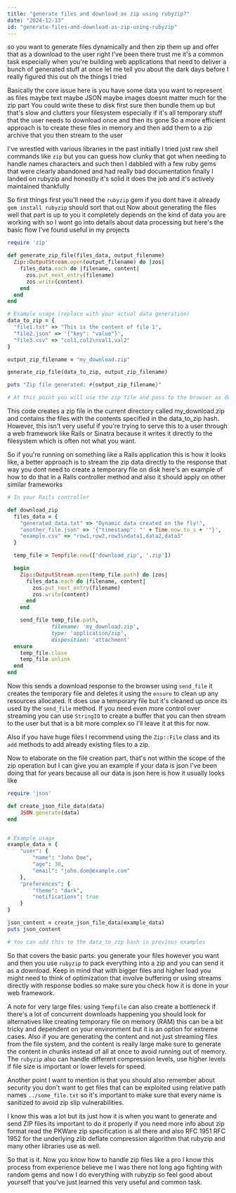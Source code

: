 ```yaml
---
title: "generate files and download as zip using rubyzip?"
date: "2024-12-13"
id: "generate-files-and-download-as-zip-using-rubyzip"
---
```


 so you want to generate files dynamically and then zip them up and offer that as a download to the user right I've been there trust me it's a common task especially when you're building web applications that need to deliver a bunch of generated stuff at once let me tell you about the dark days before I really figured this out oh the things I tried

Basically the core issue here is you have some data you want to represent as files maybe text maybe JSON maybe images doesnt matter much for the zip part You could write these to disk first sure then bundle them up but that's slow and clutters your filesystem especially if it's all temporary stuff that the user needs to download once and then its gone So a more efficient approach is to create these files in memory and then add them to a zip archive that you then stream to the user

I've wrestled with various libraries in the past initially I tried just raw shell commands like `zip` but you can guess how clunky that got when needing to handle names characters and such then I dabbled with a few ruby gems that were clearly abandoned and had really bad documentation finally I landed on rubyzip and honestly it's solid it does the job and it's actively maintained thankfully

So first things first you'll need the `rubyzip` gem if you dont have it already `gem install rubyzip` should sort that out Now about generating the files well that part is up to you it completely depends on the kind of data you are working with so I wont go into details about data processing but here's the basic flow I've found useful in my projects

```ruby
require 'zip'

def generate_zip_file(files_data, output_filename)
  Zip::OutputStream.open(output_filename) do |zos|
    files_data.each do |filename, content|
      zos.put_next_entry(filename)
      zos.write(content)
    end
  end
end

# Example usage (replace with your actual data generation)
data_to_zip = {
  "file1.txt" => "This is the content of file 1",
  "file2.json" => '{"key": "value"}',
  "file3.csv" => "col1,col2\nval1,val2"
}

output_zip_filename = "my_download.zip"

generate_zip_file(data_to_zip, output_zip_filename)

puts "Zip file generated: #{output_zip_filename}"

# At this point you will use the zip file and pass to the browser as download
```

This code creates a zip file in the current directory called my\_download.zip and contains the files with the contents specified in the data\_to\_zip hash. However, this isn't very useful if you're trying to serve this to a user through a web framework like Rails or Sinatra because it writes it directly to the filesystem which is often not what you want.

So if you're running on something like a Rails application this is how it looks like, a better approach is to stream the zip data directly to the response that way you dont need to create a temporary file on disk here's an example of how to do that in a Rails controller method and also it should apply on other similar frameworks

```ruby
# In your Rails controller

def download_zip
  files_data = {
    "generated_data.txt" => "Dynamic data created on the fly!",
    "another_file.json" => '{"timestamp": "' + Time.now.to_s + '"}',
    "example.csv" => "row1,row2,row3\ndata1,data2,data3"
  }

  temp_file = Tempfile.new(['download_zip', '.zip'])

  begin
    Zip::OutputStream.open(temp_file.path) do |zos|
      files_data.each do |filename, content|
        zos.put_next_entry(filename)
        zos.write(content)
      end
    end

    send_file temp_file.path,
              filename: 'my_download.zip',
              type: 'application/zip',
              disposition: 'attachment'
  ensure
    temp_file.close
    temp_file.unlink
  end
end
```

Now this sends a download response to the browser using `send_file` it creates the temporary file and deletes it using the `ensure` to clean up any resources allocated. It does use a temporary file but it's cleaned up once its used by the `send_file` method. If you need even more control over streaming you can use `StringIO` to create a buffer that you can then stream to the user but that is a bit more complex so I'll leave it at this for now.

Also if you have huge files I recommend using the `Zip::File` class and its `add` methods to add already existing files to a zip.

Now to elaborate on the file creation part, that's not within the scope of the zip operation but I can give you an example if your data is json I've been doing that for years because all our data is json here is how it usually looks like

```ruby
require 'json'

def create_json_file_data(data)
    JSON.generate(data)
end


# Example usage
example_data = {
    "user": {
        "name": "John Doe",
        "age": 30,
        "email": "john.doe@example.com"
    },
    "preferences": {
        "theme": "dark",
        "notifications": true
    }
}

json_content = create_json_file_data(example_data)
puts json_content

# You can add this to the data_to_zip hash in previous examples

```

So that covers the basic parts: you generate your files however you want and then you use `rubyzip` to pack everything into a zip and you can send it as a download. Keep in mind that with bigger files and higher load you might need to think of optimization that involve buffering or using streams directly with response bodies so make sure you check how it is done in your web framework.

A note for very large files: using `Tempfile` can also create a bottleneck if there's a lot of concurrent downloads happening you should look for alternatives like creating temporary file on memory (RAM) this can be a bit tricky and dependent on your environment but it is an option for extreme cases. Also if you are generating the content and not just streaming files from the file system, and the content is really large make sure to generate the content in chunks instead of all at once to avoid running out of memory. The `rubyzip` also can handle different compression levels, use higher levels if file size is important or lower levels for speed.

Another point I want to mention is that you should also remember about security you don't want to get files that can be exploited using relative path names `../some_file.txt` so it's important to make sure that every name is sanitized to avoid zip slip vulnerabilities.

I know this was a lot but its just how it is when you want to generate and send ZIP files its important to do it properly if you need more info about zip format read the PKWare zip specification is all there and also RFC 1951 RFC 1952 for the underlying zlib deflate compression algorithm that rubyzip and many other libraries use as well.

So that is it. Now you know how to handle zip files like a pro I know this process from experience believe me I was there not long ago fighting with random gems and now I do everything with rubyzip so feel good about yourself that you've just learned this very useful and common task.
